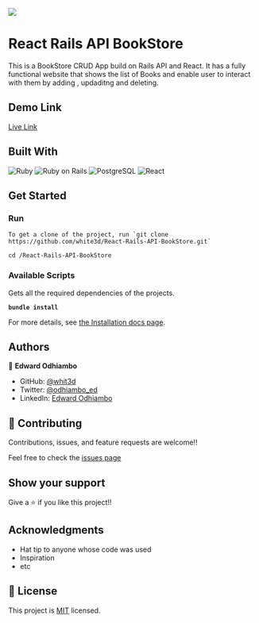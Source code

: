 ![](https://img.shields.io/badge/Microverse-blueviolet)

# React Rails API BookStore

This is a BookStore CRUD App build on Rails API and React. It has a fully functional website that shows the list of Books and enable user to interact with them by adding , updaditng and deleting.



## Demo Link

[Live Link](https://edward-react-rails-bookstore.herokuapp.com/)


## Built With


![Ruby](https://icongr.am/devicon/ruby-original.svg?size=50&color=currentColor)
![Ruby on Rails](https://icongr.am/devicon/rails-original-wordmark.svg?size=50&color=currentColor)
![PostgreSQL](https://icongr.am/devicon/postgresql-original.svg?size=50&color=currentColor)
![React](https://icongr.am/devicon/react-original.svg?size=50&color=currentColor)

## Get Started

### Run

```
To get a clone of the project, run `git clone https://github.com/white3d/React-Rails-API-BookStore.git`
```

```
cd /React-Rails-API-BookStore
```


### Available Scripts

Gets all the required dependencies of the projects.

**`bundle install`**

For more details, see [the Installation docs page](https://www.ruby-lang.org/en/).

## Authors

👤 **Edward Odhiambo**

- GitHub: [@whit3d](https://github.com/white3d)
- Twitter: [@odhiambo_ed](https://twitter.com/odhiambo_ed)
- LinkedIn: [Edward Odhiambo](https://www.linkedin.com/in/edward-odhiambo-6a462a21b/)

## 🤝 Contributing

Contributions, issues, and feature requests are welcome!!

Feel free to check the [issues page](https://github.com/white3d/React-Rails-API-BookStore/issues)

## Show your support

Give a ⭐️ if you like this project!!

## Acknowledgments

- Hat tip to anyone whose code was used
- Inspiration
- etc

## 📝 License

This project is [MIT](./MIT.md) licensed.
